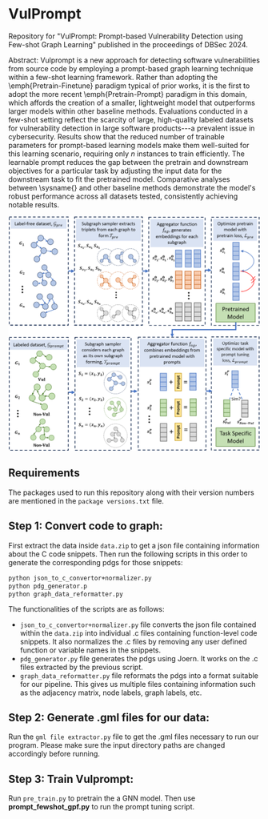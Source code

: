 # VulPrompt

Repository for "VulPrompt: Prompt-based Vulnerability Detection using Few-shot Graph Learning" published in the proceedings of DBSec 2024. 

Abstract: Vulprompt is a new approach for detecting software vulnerabilities from source code by employing a prompt-based graph learning technique within a few-shot learning framework. Rather than adopting the \emph{Pretrain-Finetune} paradigm typical of prior works, it is the first to adopt the more recent \emph{Pretrain-Prompt} paradigm in this domain, which affords the creation of a smaller, lightweight model that outperforms larger models within other baseline methods. Evaluations conducted in a few-shot setting reflect the scarcity of large, high-quality labeled datasets for vulnerability detection in large software products---a prevalent issue in cybersecurity. Results show that the reduced number of trainable parameters for prompt-based learning models make them well-suited for this learning scenario, requiring only $n$ instances to train efficiently. The learnable prompt reduces the gap between the pretrain and downstream objectives for a particular task by adjusting the input data for the downstream task to fit the pretrained model. Comparative analyses between \sysname{} and other baseline methods demonstrate the model's robust performance across all datasets tested, consistently achieving notable results. 

![alt text](./proposedmethod.png?raw=true)

## Requirements
The packages used to run this repository along with their version numbers are mentioned in the `package versions.txt` file.

## Step 1: Convert code to graph:
First extract the data inside `data.zip` to get a json file containing information about the C code snippets. Then run the following scripts in this order to generate the corresponding pdgs for those snippets:

```
python json_to_c_convertor+normalizer.py
python pdg_generator.p
python graph_data_reformatter.py
```

The functionalities of the scripts are as follows:
* `json_to_c_convertor+normalizer.py` file converts the json file contained within the `data.zip` into individual .c files containing function-level code snippets. It also normalizes the .c files by removing any user defined function or variable names in the snippets. 
* `pdg_generator.py` file generates the pdgs using Joern. It works on the .c files extracted by the previous script. 
* `graph_data_reformatter.py` file reformats the pdgs into a format suitable for our pipeline. This gives us multiple files containing information such as the adjacency matrix, node labels, graph labels, etc. 

## Step 2: Generate .gml files for our data:
Run the `gml file extractor.py` file to get the .gml files necessary to run our program. Please make sure the input directory paths are changed accordingly before running. 

## Step 3: Train Vulprompt:
Run `pre_train.py` to pretrain the a GNN model. Then use **prompt_fewshot_gpf.py** to run the prompt tuning script. 


